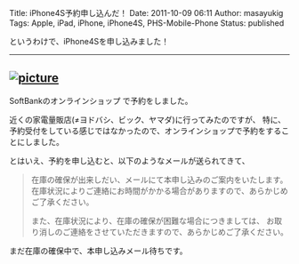 Title: iPhone4S予約申し込んだ！
Date: 2011-10-09 06:11
Author: masayukig
Tags: Apple, iPad, iPhone, iPhone4S, PHS-Mobile-Phone
Status: published

というわけで、iPhone4Sを申し込みました！

  ----------------------------------------------
  [![picture](https://lh4.googleusercontent.com/-u_uNEMVPZnk/TpC7P5bsMpI/AAAAAAAAoII/rQJIVGdAbyc/s400/%2525E3%252582%2525B9%2525E3%252582%2525AF%2525E3%252583%2525AA%2525E3%252583%2525BC%2525E3%252583%2525B3%2525E3%252582%2525B7%2525E3%252583%2525A7%2525E3%252583%252583%2525E3%252583%252588%2525202011-10-09%2525205.41.22.png)](https://picasaweb.google.com/lh/photo/hmnjuu2dzHTguh0a8_cmFg?feat=embedwebsite)
  ----------------------------------------------

SoftBankのオンラインショップ で予約をしました。

近くの家電量販店(≠ヨドバシ、ビック、ヤマダ)に行ってみたのですが、
特に、予約受付をしている感じではなかったので、オンラインショップで予約をすることにしました。

とはいえ、予約を申し込むと、以下のようなメールが送られてきて、

> 在庫の確保が出来しだい、メールにて本申し込みのご案内をいたします。
> 在庫状況によりご連絡にお時間がかかる場合がありますので、あらかじめ
> ご了承ください。
>
> また、在庫状況により、在庫の確保が困難な場合につきましては、
> お取り消しのご連絡をさせていただきますので、あらかじめご了承ください。

まだ在庫の確保中で、本申し込みメール待ちです。
